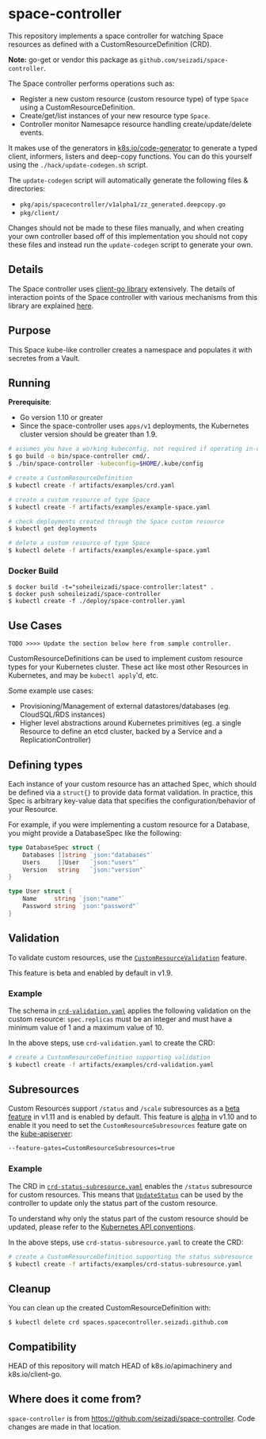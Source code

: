 # space-controller

This repository implements a space controller for watching Space resources as
defined with a CustomResourceDefinition (CRD).

**Note:** go-get or vendor this package as `github.com/seizadi/space-controller`.

The Space controller performs operations such as:

* Register a new custom resource (custom resource type) of type `Space` using a CustomResourceDefinition.
* Create/get/list instances of your new resource type `Space`.
* Controller monitor Namesapce resource handling create/update/delete events.

It makes use of the generators in [k8s.io/code-generator](https://github.com/kubernetes/code-generator)
to generate a typed client, informers, listers and deep-copy functions. You can
do this yourself using the `./hack/update-codegen.sh` script.

The `update-codegen` script will automatically generate the following files &
directories:

* `pkg/apis/spacecontroller/v1alpha1/zz_generated.deepcopy.go`
* `pkg/client/`

Changes should not be made to these files manually, and when creating your own
controller based off of this implementation you should not copy these files and
instead run the `update-codegen` script to generate your own.

## Details

The Space controller uses [client-go library](https://github.com/kubernetes/client-go/tree/master/tools/cache) extensively.
The details of interaction points of the Space controller with various mechanisms from this library are
explained [here](docs/controller-client-go.md).


## Purpose

This Space kube-like controller creates a namespace and populates it
with secretes from a Vault.

## Running

**Prerequisite**:
   * Go version 1.10 or greater
   * Since the space-controller uses `apps/v1`
deployments, the Kubernetes cluster version should be greater than 1.9.

```sh
# assumes you have a working kubeconfig, not required if operating in-cluster
$ go build -o bin/space-controller cmd/.
$ ./bin/space-controller -kubeconfig=$HOME/.kube/config

# create a CustomResourceDefinition
$ kubectl create -f artifacts/examples/crd.yaml

# create a custom resource of type Space
$ kubectl create -f artifacts/examples/example-space.yaml

# check deployments created through the Space custom resource
$ kubectl get deployments

# delete a custom resource of type Space
$ kubectl delete -f artifacts/examples/example-space.yaml

```

### Docker Build
```
$ docker build -t="soheileizadi/space-controller:latest" .
$ docker push soheileizadi/space-controller
$ kubectl create -f ./deploy/space-controller.yaml
```

## Use Cases
```
TODO >>>> Update the section below here from sample controller.
```

CustomResourceDefinitions can be used to implement custom resource types for your Kubernetes cluster.
These act like most other Resources in Kubernetes, and may be `kubectl apply`'d, etc.

Some example use cases:

* Provisioning/Management of external datastores/databases (eg. CloudSQL/RDS instances)
* Higher level abstractions around Kubernetes primitives (eg. a single Resource to define an etcd cluster, backed by a Service and a ReplicationController)

## Defining types

Each instance of your custom resource has an attached Spec, which should be defined via a `struct{}` to provide data format validation.
In practice, this Spec is arbitrary key-value data that specifies the configuration/behavior of your Resource.

For example, if you were implementing a custom resource for a Database, you might provide a DatabaseSpec like the following:

``` go
type DatabaseSpec struct {
	Databases []string `json:"databases"`
	Users     []User   `json:"users"`
	Version   string   `json:"version"`
}

type User struct {
	Name     string `json:"name"`
	Password string `json:"password"`
}
```

## Validation

To validate custom resources, use the [`CustomResourceValidation`](https://kubernetes.io/docs/tasks/access-kubernetes-api/extend-api-custom-resource-definitions/#validation) feature.

This feature is beta and enabled by default in v1.9.

### Example

The schema in [`crd-validation.yaml`](./artifacts/examples/crd-validation.yaml) applies the following validation on the custom resource:
`spec.replicas` must be an integer and must have a minimum value of 1 and a maximum value of 10.

In the above steps, use `crd-validation.yaml` to create the CRD:

```sh
# create a CustomResourceDefinition supporting validation
$ kubectl create -f artifacts/examples/crd-validation.yaml
```

## Subresources

Custom Resources support `/status` and `/scale` subresources as a [beta feature](https://kubernetes.io/docs/tasks/access-kubernetes-api/custom-resources/custom-resource-definitions/#subresources) in v1.11 and is enabled by default.
This feature is [alpha](https://v1-10.docs.kubernetes.io/docs/tasks/access-kubernetes-api/extend-api-custom-resource-definitions/#subresources) in v1.10 and to enable it you need to set the `CustomResourceSubresources` feature gate on the [kube-apiserver](https://kubernetes.io/docs/admin/kube-apiserver):

```sh
--feature-gates=CustomResourceSubresources=true
```

### Example

The CRD in [`crd-status-subresource.yaml`](./artifacts/examples/crd-status-subresource.yaml) enables the `/status` subresource
for custom resources.
This means that [`UpdateStatus`](./controller.go#L330) can be used by the controller to update only the status part of the custom resource.

To understand why only the status part of the custom resource should be updated, please refer to the [Kubernetes API conventions](https://git.k8s.io/community/contributors/devel/api-conventions.md#spec-and-status).

In the above steps, use `crd-status-subresource.yaml` to create the CRD:

```sh
# create a CustomResourceDefinition supporting the status subresource
$ kubectl create -f artifacts/examples/crd-status-subresource.yaml
```

## Cleanup

You can clean up the created CustomResourceDefinition with:

    $ kubectl delete crd spaces.spacecontroller.seizadi.github.com

## Compatibility

HEAD of this repository will match HEAD of k8s.io/apimachinery and
k8s.io/client-go.

## Where does it come from?

`space-controller` is from
https://github.com/seizadi/space-controller.
Code changes are made in that location.
